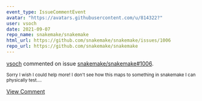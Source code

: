 ```yaml
---
event_type: IssueCommentEvent
avatar: "https://avatars.githubusercontent.com/u/814322?"
user: vsoch
date: 2021-09-07
repo_name: snakemake/snakemake
html_url: https://github.com/snakemake/snakemake/issues/1006
repo_url: https://github.com/snakemake/snakemake
---
```


<a href='https://github.com/vsoch' target='_blank'>vsoch</a> commented on issue <a href='https://github.com/snakemake/snakemake/issues/1006' target='_blank'>snakemake/snakemake#1006</a>.

<small>Sorry I wish I could help more! I don't see how this maps to something in snakemake I can physically test....</small>

<a href='https://github.com/snakemake/snakemake/issues/1006' target='_blank'>View Comment</a>